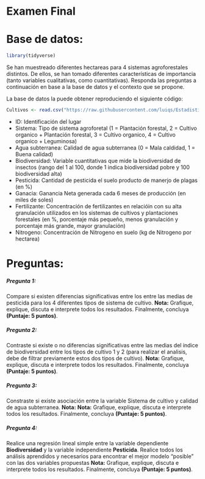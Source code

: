 Examen Final
================

# Base de datos:

``` r
library(tidyverse)
```

Se han muestreado diferentes hectareas para 4 sistemas agroforestales
distintos. De ellos, se han tomado diferentes características de
importancia (tanto variables cualitativas, como cuantitativas). Responda
las preguntas a continuación en base a la base de datos y el contexto
que se propone.

La base de datos la puede obtener reproduciendo el siguiente código:

``` r
Cultivos <- read.csv("https://raw.githubusercontent.com/luiqs/Estadistica-Aplicada/main/PDB/Cultivos.csv")
```

-   ID: Identificación del lugar
-   Sistema: Tipo de sistema agroforetal (1 = Plantación forestal, 2 =
    Cultivo organico + Plantación forestal, 3 = Cultivo organico, 4 =
    Cultivo organico + Leguminosa)
-   Agua subterranea: Calidad de agua subterranea (0 = Mala caldidad, 1
    = Buena calidad)
-   Biodiversidad: Variable cuantitativas que mide la biodiversidad de
    insectos (rango del 1 al 100, donde 1 indica biodiversidad pobre y
    100 biodiversidad alta)
-   Pesticida: Cantidad de pesticida el suelo producto de manerjo de
    plagas (en %)
-   Ganacia: Ganancia Neta generada cada 6 meses de producción (en miles
    de soles)
-   Fertilizante: Concentración de fertilizantes en relacióin con su
    alta granulación utilizados en los sistemas de cultivos y
    plantaciones forestales (en %, porcentaje más pequeño, menos
    granulación y porcentaje más grande, mayor granulación)
-   Nitrogeno: Concentración de Nitrogeno en suelo (kg de Nitrogeno por
    hectarea)

# Preguntas:

##### Pregunta 1:

Compare si existen diferencias significativas entre los entre las medias
de pesticida para los 4 diferentes tipos de sistema de cultivo.
**Nota:** Grafique, explique, discuta e interprete todos los resultados.
Finalmente, concluya **(Puntaje: 5 puntos)**.

##### Pregunta 2:

Contraste si existe o no diferencias significativas entre las medias del
indice de biodiversidad entre los tipos de cultivo 1 y 2 (para realizar
el analisis, debe de filtrar previamente estos dos tipos de cultivo).
**Nota:** Grafique, explique, discuta e interprete todos los resultados.
Finalmente, concluya **(Puntaje: 5 puntos)**.

##### Pregunta 3:

Constraste si existe asociación entre la variable Sistema de cultivo y
calidad de agua subterranea. **Nota:** **Nota:** Grafique, explique,
discuta e interprete todos los resultados. Finalmente, concluya
**(Puntaje: 5 puntos)**.

##### Pregunta 4:

Realice una regresión lineal simple entre la variable dependiente
**Biodiversidad** y la variable independiente **Pesticida**. Realice
todos los análisis aprendidos y necesarios para encontrar el mejor
modelo “posible” con las dos variables propuestas **Nota:** Grafique,
explique, discuta e interprete todos los resultados. Finalmente,
concluya **(Puntaje: 5 puntos)**.

